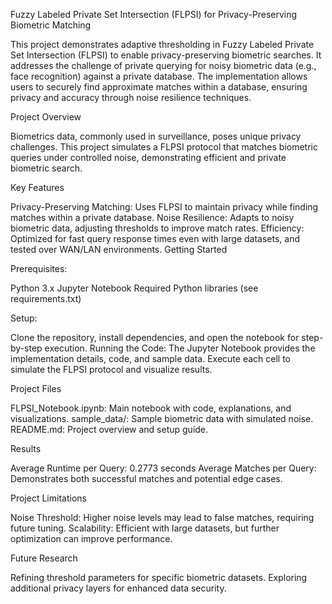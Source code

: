 Fuzzy Labeled Private Set Intersection (FLPSI) for Privacy-Preserving Biometric Matching

This project demonstrates adaptive thresholding in Fuzzy Labeled Private Set Intersection (FLPSI) to enable privacy-preserving biometric searches. It addresses the challenge of private querying for noisy biometric data (e.g., face recognition) against a private database. The implementation allows users to securely find approximate matches within a database, ensuring privacy and accuracy through noise resilience techniques.

Project Overview

Biometrics data, commonly used in surveillance, poses unique privacy challenges. This project simulates a FLPSI protocol that matches biometric queries under controlled noise, demonstrating efficient and private biometric search.

Key Features

Privacy-Preserving Matching: Uses FLPSI to maintain privacy while finding matches within a private database.
Noise Resilience: Adapts to noisy biometric data, adjusting thresholds to improve match rates.
Efficiency: Optimized for fast query response times even with large datasets, and tested over WAN/LAN environments.
Getting Started

Prerequisites:

Python 3.x
Jupyter Notebook
Required Python libraries (see requirements.txt)

Setup: 

Clone the repository, install dependencies, and open the notebook for step-by-step execution.
Running the Code: The Jupyter Notebook provides the implementation details, code, and sample data. Execute each cell to simulate the FLPSI protocol and visualize results.

Project Files

FLPSI_Notebook.ipynb: Main notebook with code, explanations, and visualizations.
sample_data/: Sample biometric data with simulated noise.
README.md: Project overview and setup guide.

Results

Average Runtime per Query: 0.2773 seconds
Average Matches per Query: Demonstrates both successful matches and potential edge cases.

Project Limitations

Noise Threshold: Higher noise levels may lead to false matches, requiring future tuning.
Scalability: Efficient with large datasets, but further optimization can improve performance.

Future Research

Refining threshold parameters for specific biometric datasets.
Exploring additional privacy layers for enhanced data security.
